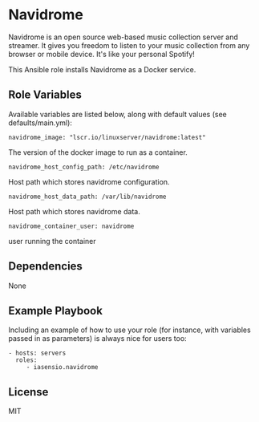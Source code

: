 Navidrome
=========

Navidrome is an open source web-based music collection server and streamer. It gives you freedom to listen to your music collection from any browser or mobile device. It's like your personal Spotify!

This Ansible role installs Navidrome as a Docker service.

Role Variables
--------------

Available variables are listed below, along with default values (see defaults/main.yml):

```
navidrome_image: "lscr.io/linuxserver/navidrome:latest"
```
The version of the docker image to run as a container.

```
navidrome_host_config_path: /etc/navidrome
```
Host path which stores navidrome configuration.

```
navidrome_host_data_path: /var/lib/navidrome
```
Host path which stores navidrome data.

```
navidrome_container_user: navidrome
```
user running the container 

Dependencies
------------

None

Example Playbook
----------------

Including an example of how to use your role (for instance, with variables passed in as parameters) is always nice for users too:

    - hosts: servers
      roles:
         - iasensio.navidrome

License
-------

MIT

